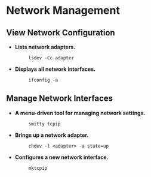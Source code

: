 # Network Management

## View Network Configuration
 - **Lists network adapters.**
   ```shell
        lsdev -Cc adapter
   ```
 - **Displays all network interfaces.**
   ```shell
        ifconfig -a
   ```
## Manage Network Interfaces
 - **A menu-driven tool for managing network settings.**
   ```shell
        smitty tcpip
   ```
 - **Brings up a network adapter.**
   ```shell
        chdev -l <adapter> -a state=up
   ```
 - **Configures a new network interface.**
   ```shell
        mktcpip
   ```
